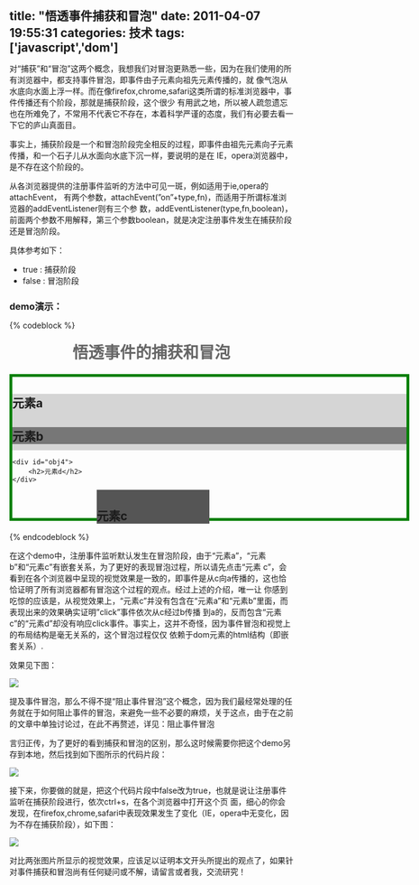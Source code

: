 title: "悟透事件捕获和冒泡"
date: 2011-04-07 19:55:31
categories: 技术
tags: ['javascript','dom']
---

对“捕获”和“冒泡”这两个概念，我想我们对冒泡更熟悉一些，因为在我们使用的所有浏览器中，都支持事件冒泡，即事件由子元素向祖先元素传播的，就 像气泡从水底向水面上浮一样。而在像firefox,chrome,safari这类所谓的标准浏览器中，事件传播还有个阶段，那就是捕获阶段，这个很少 有用武之地，所以被人疏忽遗忘也在所难免了，不常用不代表它不存在，本着科学严谨的态度，我们有必要去看一下它的庐山真面目。

事实上，捕获阶段是一个和冒泡阶段完全相反的过程，即事件由祖先元素向子元素传播，和一个石子儿从水面向水底下沉一样，要说明的是在 IE，opera浏览器中，是不存在这个阶段的。

<!--more-->

从各浏览器提供的注册事件监听的方法中可见一斑，例如适用于ie,opera的attachEvent， 有两个参数，attachEvent(”on”+type,fn)，而适用于所谓标准浏览器的addEventListener则有三个参 数，addEventListener(type,fn,boolean)，前面两个参数不用解释，第三个参数boolean，就是决定注册事件发生在捕获阶段还是冒泡阶段。

具体参考如下：

- true : 捕获阶段
- false : 冒泡阶段

### demo演示：

{% codeblock %}
<!doctype html>
<html>
<head>
<meta http-equiv="Content-Type" content="text/html; charset=gbk" />
<title>无标题文档</title>
<meta name="description" content="" />
<meta name="keywords" content="" />
</head>
   
<body>
<style type="text/css">
*{margin:0;padding:0;}
h1{text-align:center;color:#666;margin-top:18px;}
#content{width:700px;height:250px;border:5px solid green;margin:20px auto;position:relative;}
#obj1{height:100px;background:#d5d5d5;}
#obj2{background:#777;}
#obj3{position:absolute;top:200px;left:150px;width:200px;background:#555;}
#obj4{height:100px;background:#999;margin-top:50px;}
.active{color:#f00;}
</style>
<h1>悟透事件的捕获和冒泡</h1>
<div id="content">
    <div id="obj1">
        <h2>元素a</h2>
        <div id="obj2">
            <h2>元素b</h2>
            <div id="obj3">
                <h2>元素c</h2>
            </div>
        </div>
    </div>
   
    <div id="obj4">
        <h2>元素d</h2>
    </div>
</div>
   
<script type="text/javascript"> 
    var divs = document.getElementById("content").getElementsByTagName("div");
    var count = 1;
    for(var i=0;i<divs.length;i++){
        bindEvent(divs[i],"click",function(){
            var obj = document.createTextNode("->"+count++);
            this.getElementsByTagName("h2")[0].insertBefore(obj,null);
            this.className = "active";
        });
    }
       
    //取消事件冒泡
    function stopBubble(e){
        e = e||window.event;
        if(e.stopPropagation){
            e.stopPropagation();
        }else{
            e.cancelBubble = true;
        }
    }
   
    //绑定事件
    function bindEvent(elem,type,fn){
        if(elem.attachEvent){
            var typeRef = "_" + type;
            if(!elem[typeRef]){
                elem[typeRef] = [];
            }
            for(var i in elem[typeRef]){
                if(elem[typeRef][i] == fn){
                    return;
                }
            }
            elem[typeRef].push(fn);
            elem["on"+type] = function(){
                for(var i in this[typeRef]){
                    this[typeRef][i].apply(this,arguments);
                }
            }   
        }else{
            elem.addEventListener(type,fn,false);
        }
    }
   
    //移除事件绑定
    function removeEvent(elem,type,fn){
        if(elem.detachEvent){
            if(elem["_"+type]){
                for(var i in elem["_"+type]){
                    if(elem["_"+type][i] == fn){
                        elem["_"+type].splice(i,1);
                        break;
                    }
                }
            }
        }else{
            elem.removeEventListener(type,fn,false);
        }
    }
</script> 
</body>
</html>
{% endcodeblock %}

在这个demo中，注册事件监听默认发生在冒泡阶段，由于“元素a”，“元素b”和“元素c”有嵌套关系，为了更好的表现冒泡过程，所以请先点击“元素 c”，会看到在各个浏览器中呈现的视觉效果是一致的，即事件是从c向a传播的，这也恰恰证明了所有浏览器都有冒泡这个过程的观点。经过上述的介绍，唯一让 你感到吃惊的应该是，从视觉效果上，“元素c”并没有包含在“元素a”和“元素b”里面，而表现出来的效果确实证明”click”事件依次从c经过b传播 到a的，反而包含“元素c”的“元素d”却没有响应click事件。事实上，这并不奇怪，因为事件冒泡和视觉上的布局结构是毫无关系的，这个冒泡过程仅仅 依赖于dom元素的html结构（即嵌套关系）.

效果见下图：

![](/img/11.jpg)

提及事件冒泡，那么不得不提“阻止事件冒泡”这个概念，因为我们最经常处理的任务就在于如何阻止事件的冒泡，来避免一些不必要的麻烦，关于这点，由于在之前的文章中单独讨论过，在此不再赘述，详见：阻止事件冒泡

言归正传，为了更好的看到捕获和冒泡的区别，那么这时候需要你把这个demo另存到本地，然后找到如下图所示的代码片段：

![](/img/22.jpg)

接下来，你要做的就是，把这个代码片段中false改为true，也就是说让注册事件监听在捕获阶段进行，依次ctrl+s，在各个浏览器中打开这个页 面，细心的你会发现，在firefox,chrome,safari中表现效果发生了变化（IE，opera中无变化，因为不存在捕获阶段），如下图：

![](/img/33.jpg)

对比两张图片所显示的视觉效果，应该足以证明本文开头所提出的观点了，如果针对事件捕获和冒泡尚有任何疑问或不解，请留言或者我，交流研究！